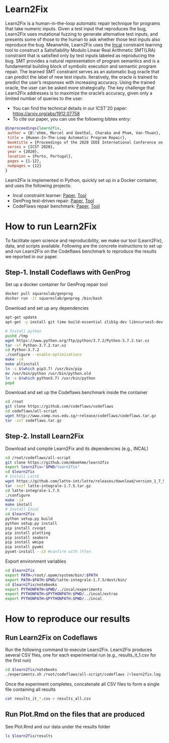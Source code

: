 # Learn2Fix
Learn2Fix is a human-in-the-loop automatic repair technique for programs that take numeric inputs. Given a test input that reproduces the bug, Learn2Fix uses mutational fuzzing to generate alternative test inputs, and presents some of those to the human to ask whether those test inputs also reproduce the bug. Meanwhile, Learn2Fix uses the [Incal](https://github.com/ML-KULeuven/incal) constraint learning tool to construct a Satisfiability Modulo Linear Real Arithmetic SMT(LRA) constraint that is satisfied only by test inputs labeled as reproducing the bug. SMT provides a natural representation of program semantics and is a fundamental building block of symbolic execution and semantic program repair. The learned SMT constraint serves as an automatic bug oracle that can predict the label of new test inputs. Iteratively, the oracle is trained to predict the user’s responses with increasing accuracy. Using the trained oracle, the user can be asked more strategically. The key challenge that Learn2Fix addresses is to maximize the oracle’s accuracy, given only a limited number of queries to the user.

* You can find the technical details in our ICST'20 paper: https://arxiv.org/abs/1912.07758
* To cite our paper, you can use the following bibtex entry:
```bibtex
@inproceedings{learn2fix,
 author = {B\"ohme, Marcel and Geethal, Charaka and Pham, Van-Thuan},
 title = {Human-In-The-Loop Automatic Program Repair},
 booktitle = {Proceedings of the 2020 IEEE International Conference on Software Testing, Verification and Validation},
 series = {ICST 2020},
 year = {2020},
 location = {Porto, Portugal},
 pages = {1-12},
 numpages = {12}
}
```
Learn2Fix is implemented in Python, quickly set up in a Docker container, and uses the following projects:
* Incal constraint learner: [Paper](https://www.ijcai.org/proceedings/2018/0323.pdf), [Tool](https://github.com/ML-KULeuven/incal)
* GenProg test-driven repair: [Paper](https://web.eecs.umich.edu/~weimerw/p/weimer-tse2012-genprog.pdf), [Tool](https://github.com/squareslab/genprog-code)
* CodeFlaws repair benchmark: [Paper](https://codeflaws.github.io/postercameraready.pdf), [Tool](https://codeflaws.github.io/)

# How to run Learn2Fix
To facilitate open science and reproducibility, we make our tool (Learn2Fix), data, and scripts available. Following are the concrete instructions to set up and run Learn2Fix on the Codeflaws benchmark to reproduce the results we reported in our paper.

## Step-1. Install Codeflaws with GenProg

Set up a docker container for GenProg repair tool
```bash
docker pull squareslab/genprog
docker run -it squareslab/genprog /bin/bash
```

Download and set up any dependencies
```bash
apt-get update
apt-get -y install git time build-essential zlib1g-dev libncurses5-dev libgdbm-dev libnss3-dev libssl-dev libreadline-dev libffi-dev wget z3 bc

# Install python
pushd /tmp
wget https://www.python.org/ftp/python/3.7.2/Python-3.7.2.tar.xz
tar -xf Python-3.7.2.tar.xz
cd Python-3.7.2
./configure --enable-optimizations
make -j4
make altinstall
ln -s $(which pip3.7) /usr/bin/pip
mv /usr/bin/python /usr/bin/python.old
ln -s $(which python3.7) /usr/bin/python
popd
```

Download and set up the Codeflaws benchmark inside the container
```bash
cd /root
git clone https://github.com/codeflaws/codeflaws
cd codeflaws/all-script
wget http://www.comp.nus.edu.sg/~release/codeflaws/codeflaws.tar.gz
tar -zxf codeflaws.tar.gz
```

## Step-2. Install Learn2Fix
Download and compile Learn2Fix and its dependencies (e.g., INCAL)
```bash
cd /root/codeflaws/all-script
git clone https://github.com/mboehme/learn2fix
export learn2fix="$PWD/learn2fix"
cd $learn2fix
# Install LattE
wget https://github.com/latte-int/latte/releases/download/version_1_7_5/latte-integrale-1.7.5.tar.gz
tar -xvzf latte-integrale-1.7.5.tar.gz
cd latte-integrale-1.7.5
./configure
make -j4
make install
# Install Incal
cd $learn2fix
python setup.py build
python setup.py install
pip install cvxopt
pip install plotting
pip install seaborn
pip install wmipa
pip install pywmi
pysmt-install --z3 #confirm with [Y]es
```

Export environment variables
```bash
cd $learn2fix
export PATH=/root/.opam/system/bin/:$PATH
export PATH=$PATH:$PWD/latte-integrale-1.7.5/dest/bin/
cd $learn2fix/notebooks
export PYTHONPATH=$PWD/../incal/experiments
export PYTHONPATH=$PYTHONPATH:$PWD/../incal/extras
export PYTHONPATH=$PYTHONPATH:$PWD/../incal
```

# How to reproduce our results
## Run Learn2Fix on Codeflaws
Run the following command to execute Learn2Fix. Learn2Fix produces several CSV files, one for each experimental run (e.g., results_it_1.csv for the first run)
```bash
cd $learn2fix/notebooks
./experiments.sh /root/codeflaws/all-script/codeflaws 2>learn2fix.log
```
Once the experiment completes, concatenate all CSV files to form a single file containing all results
```bash
cat results_it_*.csv > results_all.csv
```

## Run Plot.Rmd on the files that are produced
See Plot.Rmd and our data under the results folder
```bash
ls $learn2fix/results
```
